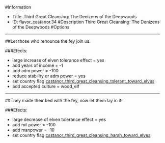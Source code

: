 #Information
 - Title: Third Great Cleansing: The Denizens of the Deepwoods
 - ID: flavor_castanor.34
#Description
Third Great Cleansing: The Denizens of the Deepwoods
#Options

___
##Let those who renounce the fey join us.

###Efects:<ul><li>large increase of elven tolerance effect = yes</li><li>add years of income = -1</li><li>add adm power = -100</li><li>reduce stability or adm power = yes</li><li>set country flag [castanor_third_great_cleansing_tolerant_toward_elves](../flags/castanor_third_great_cleansing_tolerant_toward_elves.md)</li><li>add accepted culture = wood_elf</li></ul>

___
##They made their bed with the fey, now let them lay in it!

###Efects:<ul><li>large decrease of elven tolerance effect = yes</li><li>add mil power = -100</li><li>add manpower = -10</li><li>set country flag [castanor_third_great_cleansing_harsh_toward_elves](../flags/castanor_third_great_cleansing_harsh_toward_elves.md)</li></ul>

